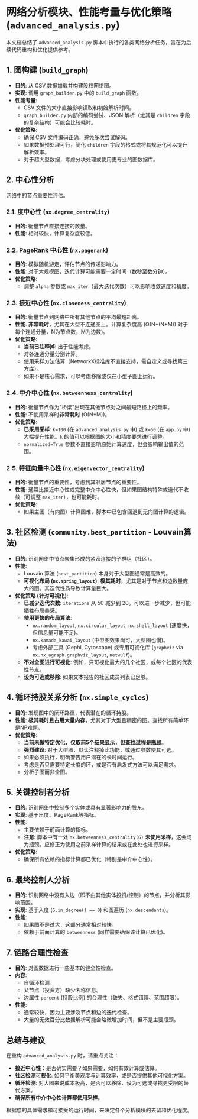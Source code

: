 # 网络分析模块、性能考量与优化策略 (`advanced_analysis.py`)

本文档总结了 `advanced_analysis.py` 脚本中执行的各类网络分析任务，旨在为后续代码重构和优化提供参考。

## 1. 图构建 (`build_graph`)

*   **目的**: 从 CSV 数据加载并构建股权网络图。
*   **实现**: 调用 `graph_builder.py` 中的 `build_graph` 函数。
*   **性能考量**:
    *   CSV 文件的大小直接影响读取和初始解析时间。
    *   `graph_builder.py` 内部的编码尝试、JSON 解析（尤其是 `children` 字段的复杂结构）可能会比较耗时。
*   **优化策略**:
    *   确保 CSV 文件编码正确，避免多次尝试解码。
    *   如果数据预处理可行，简化 `children` 字段的格式或将其规范化可以提升解析效率。
    *   对于超大型数据，考虑分块处理或使用更专业的图数据库。

## 2. 中心性分析

网络中的节点重要性评估。

### 2.1. 度中心性 (`nx.degree_centrality`)

*   **目的**: 衡量节点直接连接的数量。
*   **性能**: 相对较快，计算复杂度较低。

### 2.2. PageRank 中心性 (`nx.pagerank`)

*   **目的**: 模拟随机游走，评估节点的传递影响力。
*   **性能**: 对于大规模图，迭代计算可能需要一定时间（数秒至数分钟）。
*   **优化策略**:
    *   调整 `alpha` 参数或 `max_iter`（最大迭代次数）可以影响收敛速度和精度。

### 2.3. 接近中心性 (`nx.closeness_centrality`)

*   **目的**: 衡量节点到网络中所有其他节点的平均最短距离。
*   **性能**: **非常耗时**，尤其在大型不连通图上。计算复杂度高 (O(N*(N+M)) 对于每个连通分量，N为节点数，M为边数)。
*   **优化策略**:
    *   **当前已注释掉**: 出于性能考虑。
    *   对各连通分量分别计算。
    *   使用采样方法估算（NetworkX标准库不直接支持，需自定义或寻找第三方库）。
    *   如果不是核心需求，可以考虑移除或仅在小型子图上运行。

### 2.4. 中介中心性 (`nx.betweenness_centrality`)

*   **目的**: 衡量节点作为"桥梁"出现在其他节点对之间最短路径上的频率。
*   **性能**: 不使用采样时**非常耗时** (O(N*M))。
*   **优化策略**:
    *   **已采用采样**: `k=100` (在 `advanced_analysis.py` 中) 或 `k=50` (在 `app.py` 中) 大幅提升性能。`k` 的值可以根据图的大小和精度要求进行调整。
    *   `normalized=True` 参数不直接影响原始计算速度，但会影响输出值的范围。

### 2.5. 特征向量中心性 (`nx.eigenvector_centrality`)

*   **目的**: 衡量节点的重要性，考虑到其邻居节点的重要性。
*   **性能**: 通常比接近中心性或完整中介中心性快，但如果图结构特殊或迭代不收敛（可调整 `max_iter`），也可能耗时。
*   **优化策略**:
    *   如果主图（有向图）计算困难，脚本中已包含回退到无向图计算的逻辑。

## 3. 社区检测 (`community.best_partition` - Louvain算法)

*   **目的**: 识别网络中节点聚集形成的紧密连接的子群组（社区）。
*   **性能**:
    *   Louvain 算法 (`best_partition`) 本身对于大型图通常是高效的。
    *   **可视化布局 (`nx.spring_layout`)**: **极其耗时**，尤其是对于节点和边数量庞大的图。其迭代性质导致计算量巨大。
*   **优化策略 (针对可视化)**:
    *   **已减少迭代次数**: `iterations` 从 50 减少到 20。可以进一步减少，但可能牺牲布局美感。
    *   **使用更快的布局算法**:
        *   `nx.random_layout`, `nx.circular_layout`, `nx.shell_layout` (速度快，但信息量可能不足)。
        *   `nx.kamada_kawai_layout` (中型图效果尚可，大型图也慢)。
        *   考虑外部工具 (Gephi, Cytoscape) 或专用可视化库 (`graphviz` via `nx.nx_agraph.graphviz_layout`, `netwulf`)。
    *   **不对全图进行可视化**: 例如，只可视化最大的几个社区，或每个社区的代表性节点。
    *   **设为可选或移除**: 如果文本报告的社区成员列表已足够。

## 4. 循环持股关系分析 (`nx.simple_cycles`)

*   **目的**: 发现图中的闭环路径，代表潜在的循环持股。
*   **性能**: **极其耗时且占用大量内存**，尤其对于大型且稠密的图。查找所有简单环是NP难题。
*   **优化策略**:
    *   **当前未做特定优化，仅取前5个结果显示，但查找过程是瓶颈**。
    *   **强烈建议**: 对于大型图，默认注释掉此功能，或通过参数使其可选。
    *   如果必须执行，明确警告用户潜在的长时间运行。
    *   考虑是否只需要特定长度的环，或是否有启发式方法可以满足需求。
    *   分析子图而非全图。

## 5. 关键控制者分析

*   **目的**: 识别网络中控制多个实体或具有显著影响力的股东。
*   **实现**: 基于出度、PageRank等指标。
*   **性能**:
    *   主要依赖于前面计算的指标。
    *   **注意**: 脚本中有一处 `nx.betweenness_centrality(G)` **未使用采样**，这会成为瓶颈。应修正为使用之前采样计算的结果或在此处也进行采样。
*   **优化策略**:
    *   确保所有依赖的指标计算都已优化（特别是中介中心性）。

## 6. 最终控制人分析

*   **目的**: 识别网络中没有入边（即不由其他实体投资/控制）的节点，并分析其影响范围。
*   **实现**: 基于入度 (`G.in_degree() == 0`) 和图遍历 (`nx.descendants`)。
*   **性能**:
    *   如果图不是过大，这部分通常相对较快。
    *   依赖于前面计算的 `betweenness` (同样需要确保该计算已优化)。

## 7. 链路合理性检查

*   **目的**: 对图数据进行一些基本的健全性检查。
*   **内容**:
    *   自循环检测。
    *   父节点（投资方）缺少名称信息。
    *   边属性 `percent` (持股比例) 的合理性（缺失、格式错误、范围超限）。
*   **性能**:
    *   通常较快，因为主要涉及节点和边的迭代检查。
    *   大量的无效百分比数据解析可能会略微增加时间，但不是主要瓶颈。

## 总结与建议

在重构 `advanced_analysis.py` 时，请重点关注：
*   **接近中心性**：是否确实需要？如果需要，如何有效计算或估算。
*   **社区检测可视化**: 如何平衡美观度与计算效率，或是否提供其他可视化方案。
*   **循环检测**: 对大图来说成本极高，是否可以移除、设为可选或寻找更受限的替代方案。
*   **确保所有中介中心性计算都使用采样**。

根据您的具体需求和可接受的运行时间，来决定各个分析模块的去留和优化程度。 
